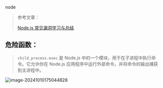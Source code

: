 node

> 参考文章：
>
> [Node.js 常见漏洞学习与总结](https://xz.aliyun.com/t/7184?time__1311=n4%2BxnD0Dy737q4Yq7KDsA3rPxBDf2kSDY5i%2BQx#toc-1)

## 危险函数：

> `child_process.exec` 是 Node.js 中的一个模块，用于在子进程中执行命令。它允许你在 Node.js 应用程序中运行外部命令，并将命令的输出捕获到主进程中。

![image-20241010175044828](https://gitee.com/bx33661/image/raw/master/path/image-20241010175044828.png)